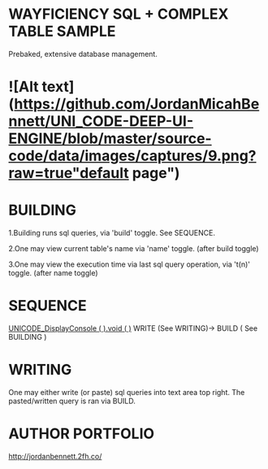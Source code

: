 WAYFICIENCY SQL + COMPLEX TABLE SAMPLE
=====================
Prebaked, extensive database management.


![Alt text](https://github.com/JordanMicahBennett/UNI_CODE-DEEP-UI-ENGINE/blob/master/source-code/data/images/captures/9.png?raw=true"default page")
=============================


BUILDING
==============
1.Building runs sql queries, via 'build' toggle. See SEQUENCE.

2.One may view current table's name via 'name' toggle. (after build toggle)

3.One may view the execution time via last sql query operation, via 't(n)' toggle. (after name toggle)



SEQUENCE
==============
[UNICODE_DisplayConsole ( ).void ( )](https://github.com/JordanMicahBennett/UNI_CODE-DEEP-UI-ENGINE/blob/master/source-code/sql%20%2B%20complex%20table%20sample/source-code/UNICODE_DisplayConsole.java) WRITE (See WRITING)-> BUILD ( See BUILDING )



WRITING
==============
One may either write (or paste) sql queries into text area top right.
The pasted/written query is ran via BUILD. 




AUTHOR PORTFOLIO
============================================
http://jordanbennett.2fh.co/

